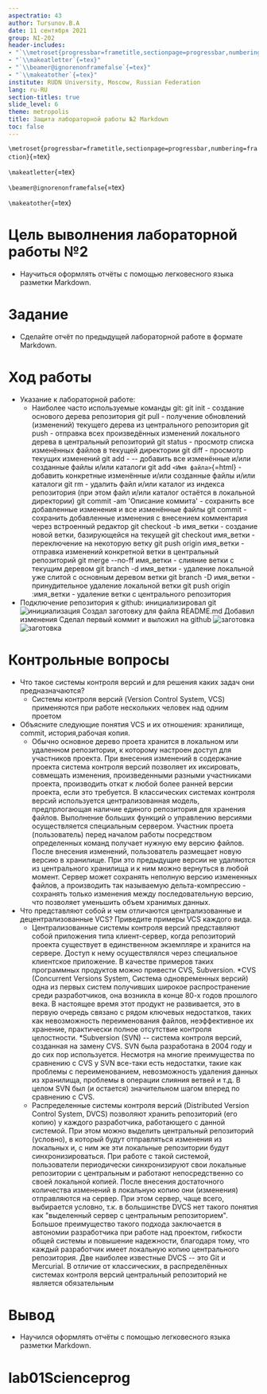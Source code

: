 ```yaml
---
aspectratio: 43
author: Tursunov.B.A
date: 11 сентября 2021
group: NI-202
header-includes:
- "`\\metroset{progressbar=frametitle,sectionpage=progressbar,numbering=fraction}`{=tex}"
- "`\\makeatletter`{=tex}"
- "`\\beamer@ignorenonframefalse`{=tex}"
- "`\\makeatother`{=tex}"
institute: RUDN University, Moscow, Russian Federation
lang: ru-RU
section-titles: true
slide_level: 6
theme: metropolis
title: Защита лабораторной работы №2 Markdown
toc: false
---
```


`\metroset{progressbar=frametitle,sectionpage=progressbar,numbering=fraction}`{=tex}

`\makeatletter`{=tex}

`\beamer@ignorenonframefalse`{=tex}

`\makeatother`{=tex}

# Цель выволнения лабораторной работы №2

-   Научиться оформлять отчёты с помощью легковесного языка разметки
    Markdown.

# Задание

-   Сделайте отчёт по предыдущей лабораторной работе в формате Markdown.

# Ход работы

-   Указание к лабораторной работе:
    -   Наиболее часто используемые команды git: git init - создание
        основого дерева репозитория git pull - получение обновлений
        (изменений) текущего дерева из центрального репозитория git
        push - отправка всех произведённых изменений локального дерева в
        центральный репозиторий git status - просмотр списка изменённых
        файлов в текущей директории git diff - просмотр текущих
        изменений git add - -- добавить все изменённые и/или созданные
        файлы и/или каталоги git add `<Имя файла>`{=html} - добавить
        конкретные изменённые и/или созданные файлы и/или каталоги git
        rm - удалить файл и/или каталог из индекса репозитория (при этом
        файл и/или каталог остаётся в локальной директории) git commit
        -am 'Описание коммита' - сохранить все добавленные изменения и
        все изменённые файлы git commit - сохранить добавленные
        изменения с внесением комментария через встроенный редактор git
        checkout -b имя_ветки - создание новой ветки, базирующейся на
        текущей git checkout имя_ветки - переключение на некоторую ветку
        git push origin имя_ветки - отправка изменений конкретной ветки
        в центральный репозиторий git merge --no-ff имя_ветки - слияние
        ветки с текущим деревом git branch -d имя_ветки - удаление
        локальной уже слитой с основным деревом ветки git branch -D
        имя_ветки - принудительное удаление локальной ветки git push
        origin :имя_ветки - удаление ветки с центрального репозитория
-   Подключение репозитория к github:
    инициализировал git 
    ![инициализация](1.png)
    Создал заготовку для файла README.md
    Добавил изменения
    Сделал первый коммит и выложил на github 
    ![заготовка](2.png)
    ![заготовка](3.png)

# Контрольные вопросы

-   Что такое системы контроля версий и для решения каких задач они
    предназначаются?
    -   Системы контроля версий (Version Control System, VCS)
        применяются при работе нескольких человек над одним проетом
-   Объясните следующие понятия VCS и их отношения: хранилище, commit,
    история,рабочая копия.
    -   Обычно основное дерево проета хранится в локальном или удаленном
        репозитории, к которому настроен доступ для участников проекта.
        При внесения изменений в содержание проекта система контроля
        версий позволяет их иксировать, совмещать изменения,
        произведенными разными участниками проекта, производить откат к
        любой более ранней версии проекта, если это требуется. В
        классических системах контроля версий используется
        централизованная модель, предпрлогающая наличие единого
        репозитория для хранения файлов. Выполнение больших функций о
        управлению версиями осуществляется специальным сервером.
        Участник проета (пользователь) перед началом работы посредством
        определенных команд получает нужную ему версию файлов. После
        внесения изменений, пользователь размещает новую версию в
        хранилище. При это предыдущие версии не удаляются из
        центрального хранилища и к ним можно вернуться в любой момент.
        Сервер может сохранять неполную версию измененных файлов, а
        производить так называемую дельта-компрессию - сохранять только
        изменения между последовательную версию, что позволяет уменьшить
        объем хранимых данных.
-   Что представляют собой и чем отличаются централизованные и
    децентрализованные VCS? Приведите примеры VCS каждого вида.
    -   Централизованные системы контроля версий представляют собой
        приложения типа клиент-сервер, когда репозиторий проекта
        существует в единственном экземпляре и хранится на сервере.
        Доступ к нему осуществлялся через специальное клиентское
        приложение. В качестве примеров таких программных продуктов
        можно привести CVS, Subversion. *CVS (Concurrent Versions
        System, Система одновременных версий) одна из первых систем
        получивших широкое распространение среди разработчиков, она
        возникла в конце 80-х годов прошлого века. В настоящее время
        этот продукт не развивается, это в первую очередь связано с
        рядом ключевых недостатков, таких как невозможность
        переименования файлов, неэффективное их хранение, практически
        полное отсутствие контроля целостности. *Subversion (SVN) --
        система контроля версий, созданная на замену CVS. SVN была
        разработана в 2004 году и до сих пор используется. Несмотря на
        многие преимущества по сравнению с CVS у SVN все-таки есть
        недостатки, такие как проблемы с переименованием, невозможность
        удаления данных из хранилища, проблемы в операции слияния ветвей
        и т.д. В целом SVN был (и остается) значительном шагом вперед по
        сравнению с CVS.
    -   Распределенные системы контроля версий (Distributed Version
        Control System, DVCS) позволяют хранить репозиторий (его копию)
        у каждого разработчика, работающего с данной системой. При этом
        можно выделить центральный репозиторий (условно), в который
        будут отправляться изменения из локальных и, с ним же эти
        локальные репозитории будут синхронизироваться. При работе с
        такой системой, пользователи периодически синхронизируют свои
        локальные репозитории с центральным и работают непосредственно
        со своей локальной копией. После внесения достаточного
        количества изменений в локальную копию они (изменения)
        отправляются на сервер. При этом сервер, чаще всего, выбирается
        условно, т.к. в большинстве DVCS нет такого понятия как
        "выделенный сервер с центральным репозиторием". Большое
        преимущество такого подхода заключается в автономии разработчика
        при работе над проектом, гибкости общей системы и повышение
        надежности, благодаря тому, что каждый разработчик имеет
        локальную копию центрального репозитория. Две наиболее известные
        DVCS -- это Git и Mercurial. В отличие от классических, в
        распределённых системах контроля версий центральный репозиторий
        не является обязательным

# Вывод

- Научился оформлять отчёты с помощью легковесного языка разметки Markdown.
# lab01Scienceprog
